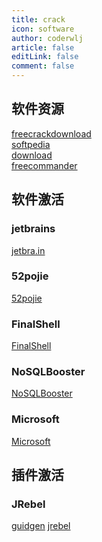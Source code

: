 ```yaml
---
title: crack
icon: software
author: coderwlj
article: false
editLink: false
comment: false
---
```


## 软件资源

[freecrackdownload](https://freecrackdownload.com/)
<br>
[softpedia](https://www.softpedia.com/)
<br>
[download](https://download.cnet.com/)
<br>
[freecommander](https://freecommander.com/en/summary/)

## 软件激活

### jetbrains

[jetbra.in](https://3.jetbra.in/)

### 52pojie

[52pojie](https://down.52pojie.cn/Tools/)

### FinalShell

[FinalShell](https://www.apibug.com/zxtools/finalshell)

### NoSQLBooster

[NoSQLBooster](http://t.zoukankan.com/dockers-p-14558853.html)

### Microsoft

[Microsoft](https://moedog.org/1117.html)

## 插件激活

### JRebel

[guidgen](https://www.guidgen.com/)
[jrebel](https://jrebel.qekang.com/)
